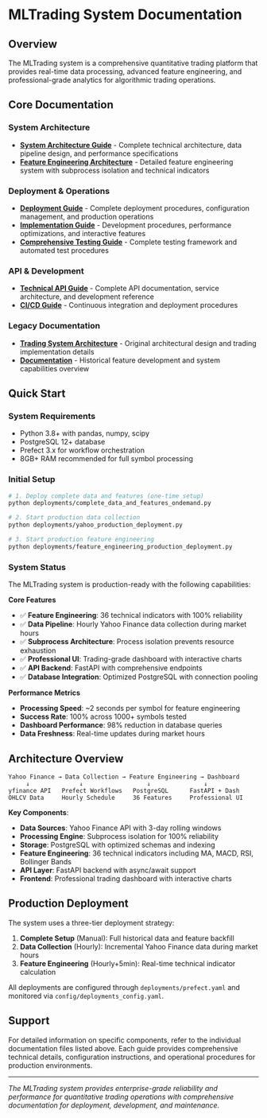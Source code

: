 # MLTrading System Documentation

## Overview

The MLTrading system is a comprehensive quantitative trading platform that provides real-time data processing, advanced feature engineering, and professional-grade analytics for algorithmic trading operations.

## Core Documentation

### System Architecture
- **[System Architecture Guide](SYSTEM_ARCHITECTURE.md)** - Complete technical architecture, data pipeline design, and performance specifications
- **[Feature Engineering Architecture](FEATURE_ENGINEERING_ARCHITECTURE.md)** - Detailed feature engineering system with subprocess isolation and technical indicators

### Deployment & Operations  
- **[Deployment Guide](DEPLOYMENT_GUIDE.md)** - Complete deployment procedures, configuration management, and production operations
- **[Implementation Guide](IMPLEMENTATION_GUIDE.md)** - Development procedures, performance optimizations, and interactive features
- **[Comprehensive Testing Guide](COMPREHENSIVE_TESTING_GUIDE.md)** - Complete testing framework and automated test procedures

### API & Development
- **[Technical API Guide](TECHNICAL_API_GUIDE.md)** - Complete API documentation, service architecture, and development reference
- **[CI/CD Guide](CI_CD_GUIDE.md)** - Continuous integration and deployment procedures

### Legacy Documentation
- **[Trading System Architecture](TRADING_SYSTEM_ARCHITECTURE.md)** - Original architectural design and trading implementation details
- **[Documentation](DOCUMENTATION.md)** - Historical feature development and system capabilities overview

## Quick Start

### System Requirements
- Python 3.8+ with pandas, numpy, scipy
- PostgreSQL 12+ database
- Prefect 3.x for workflow orchestration
- 8GB+ RAM recommended for full symbol processing

### Initial Setup
```bash
# 1. Deploy complete data and features (one-time setup)
python deployments/complete_data_and_features_ondemand.py

# 2. Start production data collection
python deployments/yahoo_production_deployment.py

# 3. Start production feature engineering  
python deployments/feature_engineering_production_deployment.py
```

### System Status
The MLTrading system is production-ready with the following capabilities:

**Core Features**
- ✅ **Feature Engineering**: 36 technical indicators with 100% reliability
- ✅ **Data Pipeline**: Hourly Yahoo Finance data collection during market hours
- ✅ **Subprocess Architecture**: Process isolation prevents resource exhaustion
- ✅ **Professional UI**: Trading-grade dashboard with interactive charts
- ✅ **API Backend**: FastAPI with comprehensive endpoints
- ✅ **Database Integration**: Optimized PostgreSQL with connection pooling

**Performance Metrics**
- **Processing Speed**: ~2 seconds per symbol for feature engineering
- **Success Rate**: 100% across 1000+ symbols tested
- **Dashboard Performance**: 98% reduction in database queries
- **Data Freshness**: Real-time updates during market hours

## Architecture Overview

```
Yahoo Finance → Data Collection → Feature Engineering → Dashboard
     ↓              ↓                  ↓               ↓
yfinance API   Prefect Workflows   PostgreSQL      FastAPI + Dash
OHLCV Data     Hourly Schedule     36 Features     Professional UI
```

**Key Components**:
- **Data Sources**: Yahoo Finance API with 3-day rolling windows
- **Processing Engine**: Subprocess isolation for 100% reliability
- **Storage**: PostgreSQL with optimized schemas and indexing
- **Feature Engineering**: 36 technical indicators including MA, MACD, RSI, Bollinger Bands
- **API Layer**: FastAPI backend with async/await support
- **Frontend**: Professional trading dashboard with interactive charts

## Production Deployment

The system uses a three-tier deployment strategy:

1. **Complete Setup** (Manual): Full historical data and feature backfill
2. **Data Collection** (Hourly): Incremental Yahoo Finance data during market hours  
3. **Feature Engineering** (Hourly+5min): Real-time technical indicator calculation

All deployments are configured through `deployments/prefect.yaml` and monitored via `config/deployments_config.yaml`.

## Support

For detailed information on specific components, refer to the individual documentation files listed above. Each guide provides comprehensive technical details, configuration instructions, and operational procedures for production environments.

---

*The MLTrading system provides enterprise-grade reliability and performance for quantitative trading operations with comprehensive documentation for deployment, development, and maintenance.*